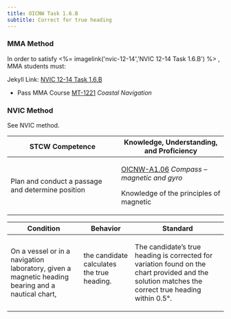 ```yaml
---
title: OICNW Task 1.6.B 
subtitle: Correct for true heading
---
```



### MMA Method

In order to satisfy <%= imagelink('nvic-12-14','NVIC 12-14  Task  1.6.B') %> , MMA students must:

Jekyll Link: [NVIC 12-14  Task  1.6.B](/stcw23/assets/images/nvic-12-14.pdf)

* Pass MMA Course  [MT-1221](MT-1221) *Coastal Navigation*


### NVIC Method

<a onclick="togglevisibility('nvic_methods')" >See NVIC method.</a>

<div id='nvic_methods' class='hide'>

<table>
<thead>
<tr>
<th class='forty'> STCW Competence </th>
<th class='sixty'> Knowledge, Understanding, and Proficiency </th>
</tr>
</thead>




<tbody>
<tr><td markdown='1'>

Plan and conduct a passage and determine position

</td><td markdown='1'>

[OICNW-A1.06](../../tables/21.html#OICNW-A1.06) *Compass – magnetic and gyro*

Knowledge of the principles of magnetic

</td></tr>


</tbody>
</table>


<table>
<thead>
<tr><th class='twenty'>  Condition </th><th class='twenty'> Behavior </th><th  class='sixty'>Standard </th></tr>
</thead>
<tbody >



<tr><td markdown='1'>

On a vessel or in a navigation laboratory, given a magnetic heading bearing and a nautical chart,

</td><td markdown='1'>

the candidate calculates the true heading.

<br>

<div class="tooltip">
<span class="tooltiptext">
</span>
</div>


</td><td markdown='1'>

The candidate’s true heading is corrected for variation found on the chart provided and the solution matches the correct true heading within 0.5°.

</td></tr>
</tbody>
</table>
</div>
